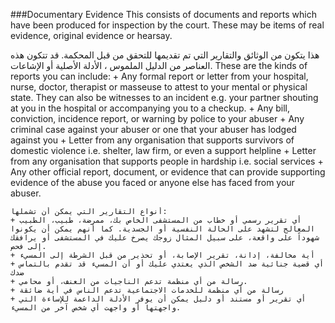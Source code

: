 ###Documentary Evidence
This consists of documents and reports which have been produced for inspection by the court. These may be items of real evidence, original evidence or hearsay.

هذا يتكون من الوثائق والتقارير التي تم تقديمها للتحقق من قبل المحكمة. قد تتكون هذه العناصر من الدليل الملموس ، الأدلة الأصلية أو الإشاعات.
These are the kinds of reports you can include:
    + Any formal report or letter from your hospital, nurse, doctor, therapist or masseuse to attest to your mental or physical state. They can also be witnesses to an incident e.g. your partner shouting at you in the hospital or accompanying you to a checkup.
    + Any bill, conviction, incidence report, or warning by police to your abuser
    + Any criminal case against your abuser or one that your abuser has lodged against you
    + Letter from any organisation that supports survivors of domestic violence i.e. shelter, law firm, or even a support helpline
    + Letter from any organisation that supports people in hardship i.e. social services
    + Any other official report, document, or evidence that can provide supporting evidence of the abuse you faced or anyone else has faced from your abuser.
    
    أنواع التقارير التي يمكن أن تشملها:
    + أي تقرير رسمي أو خطاب من المستشفى الخاص بك، ممرضة، طبيب، الطبيب المعالج لتشهد على الحالة النفسية أو الجسدية. كما أنهم يمكن أن يكونوا شهوداً على واقعة، على سبيل المثال زوجك يصرخ عليك في المستشفى أو يرافقك إلى فحص.
    + أية مخالفة، إدانة، تقرير الإصابة، أو تحذير من قبل الشرطة إلى المسيء
    + أي قضية جنائية ضد الشخص الذي يعتدي عليك أو أن المسيء قد تقدم بالتماس ضدك
    + رسالة من أي منظمة تدعم الناجيات من العنف، أو محامي.
    + رسالة من أي منظمة للخدمات الاجتماعية تدعم الناس في أية ضائقة
    + أي تقرير أو مستند أو دليل يمكن أن يوفر الأدلة الداعمة للإساءة التي واجهتها أو واجهت أي شخص آخر من المسيء.

